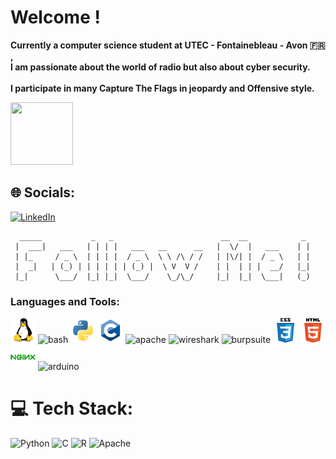 # Welcome !
**Currently a computer science student at UTEC - Fontainebleau - Avon :fr: ,<br> I am passionate about the world of radio but also about cyber security.**
<br><br>**I participate in many Capture The Flags in jeopardy and Offensive style.**

<a href="https://root-me.org/mall0c"><img src="https://www.root-me.org/IMG/logo/siteon0.svg?1637496509" width="100" height="100"></a> 


## 🌐 Socials:
[![LinkedIn](https://img.shields.io/badge/LinkedIn-%230077B5.svg?logo=linkedin&logoColor=white)](https://www.linkedin.com/in/lucas-rq/) 

```
  _____           _   _                        __  __            _ 
 |  ___|   ___   | | | |   ___   __      __   |  \/  |   ___    | |
 | |_     / _ \  | | | |  / _ \  \ \ /\ / /   | |\/| |  / _ \   | |
 |  _|   | (_) | | | | | | (_) |  \ V  V /    | |  | | |  __/   |_|
 |_|      \___/  |_| |_|  \___/    \_/\_/     |_|  |_|  \___|   (_)
```
<h3 align="left">Languages and Tools:</h3>
<p align="left"> <img src="https://raw.githubusercontent.com/devicons/devicon/master/icons/linux/linux-original.svg" alt="linux" width="40" height="40"/> <img src="https://www.vectorlogo.zone/logos/gnu_bash/gnu_bash-icon.svg" alt="bash" width="40" height="40"/> <img src="https://raw.githubusercontent.com/devicons/devicon/master/icons/python/python-original.svg" alt="python" width="40" height="40"/> <img src="https://raw.githubusercontent.com/github/explore/f3e22f0dca2be955676bc70d6214b95b13354ee8/topics/c/c.png" alt="c" width="40" height="40"/> <img src="https://avatars.githubusercontent.com/u/47359?s=280&v=4" alt="apache" width="40" height="40"/> <img src="https://avatars.githubusercontent.com/u/6233056?s=280&v=4" alt="wireshark" width="40" height="40"/> <img src="https://avatars.githubusercontent.com/u/13749115?s=280&v=4" alt="burpsuite" width="40" height="40"/> <img src="https://raw.githubusercontent.com/devicons/devicon/master/icons/css3/css3-original-wordmark.svg" alt="css3" width="40" height="40"/>  <img src="https://raw.githubusercontent.com/devicons/devicon/master/icons/html5/html5-original-wordmark.svg" alt="html5" width="40" height="40"/> <img src="https://raw.githubusercontent.com/devicons/devicon/master/icons/nginx/nginx-original.svg" alt="nginx" width="40" height="40"/> <img src="https://cdn.worldvectorlogo.com/logos/arduino-1.svg" alt="arduino" width="40" height="40"/> 



# 💻 Tech Stack:
![Python](https://img.shields.io/badge/python-3670A0?style=for-the-badge&logo=python&logoColor=ffdd54) ![C](https://img.shields.io/badge/c-%2300599C.svg?style=for-the-badge&logo=c&logoColor=white) ![R](https://img.shields.io/badge/r-%23276DC3.svg?style=for-the-badge&logo=r&logoColor=white) ![Apache](https://img.shields.io/badge/apache-%23D42029.svg?style=for-the-badge&logo=apache&logoColor=white)
